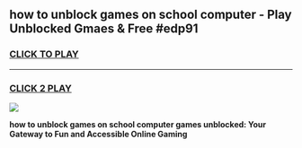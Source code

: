 
## how to unblock games on school computer - Play Unblocked Gmaes & Free #edp91
<h3>
<a href="https://news.freeplayer.one?title=how_to_unblock_games_on_school_computer&ref=24F">CLICK TO PLAY</a></h3>
<hr>

<h3>
<a href="https://news.freeplayer.one?title=how_to_unblock_games_on_school_computer&ref=24F">CLICK 2 PLAY</a>
  
</h3>

<a href="https://news.freeplayer.one?title=how_to_unblock_games_on_school_computer&ref=24F/"><img src="https://clearcache.store/games.png"></a>


**how to unblock games on school computer games unblocked: Your Gateway to Fun and Accessible Online Gaming**
